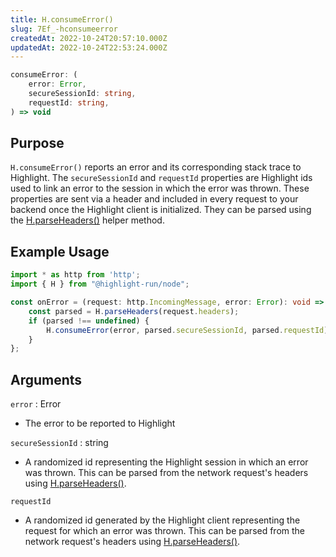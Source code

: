 ```yaml
---
title: H.consumeError()
slug: 7Ef_-hconsumeerror
createdAt: 2022-10-24T20:57:10.000Z
updatedAt: 2022-10-24T22:53:24.000Z
---
```


```typescript
consumeError: (
	error: Error,
	secureSessionId: string,
	requestId: string,
) => void
```

## Purpose

`H.consumeError()` reports an error and its corresponding stack trace to Highlight. The `secureSessionId`  and `requestId`  properties are Highlight ids used to link an error to the session in which the error was thrown. These properties are sent via a header and included in every request to your backend once the Highlight client is initialized. They can be parsed using the [H.parseHeaders()](docId\:FI_f9J3WOOnFiKqg5aBOy) helper method.

## Example Usage

```typescript
import * as http from 'http';
import { H } from "@highlight-run/node";

const onError = (request: http.IncomingMessage, error: Error): void => {
	const parsed = H.parseHeaders(request.headers);
	if (parsed !== undefined) {
		H.consumeError(error, parsed.secureSessionId, parsed.requestId)
	}
};
```

## Arguments

`error` : Error

*   The error to be reported to Highlight

`secureSessionId` : string

*   A randomized id representing the Highlight session in which an error was thrown. This can be parsed from the network request's headers using [H.parseHeaders()](docId\:FI_f9J3WOOnFiKqg5aBOy).

`requestId`

*   A randomized id generated by the Highlight client representing the request for which an error was thrown. This can be parsed from the network request's headers using [H.parseHeaders()](docId\:FI_f9J3WOOnFiKqg5aBOy).

